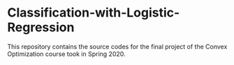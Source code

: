 # Classification-with-Logistic-Regression
This repository contains the source codes for the final project of the Convex Optimization course took in Spring 2020.
